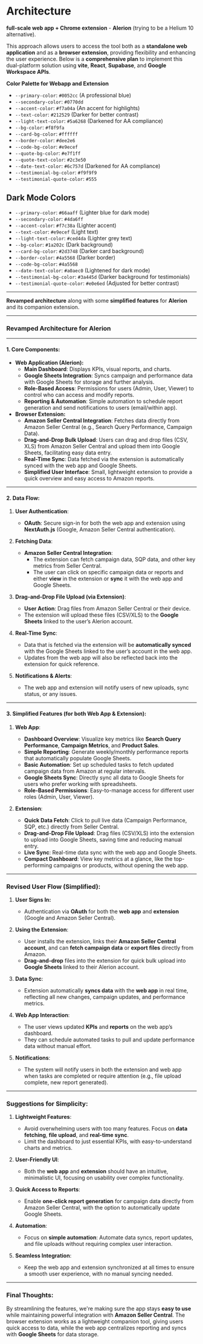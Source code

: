 # Architecture

**full-scale web app + Chrome extension** - **Alerion** (trying to be a Helium 10 alternative).

This approach allows users to access the tool both as a **standalone web application** and as a **browser extension**, providing flexibility and enhancing the user experience. Below is a **comprehensive plan** to implement this dual-platform solution using **vite**, **React**, **Supabase**, and **Google Workspace APIs**.

**Color Palette for Webapp and Extension**

- `--primary-color`: `#0052cc` (A professional blue)
- `--secondary-color`: `#0770dd`
- `--accent-color`: `#f7a04a` (An accent for highlights)
- `--text-color`: `#212529` (Darker for better contrast)
- `--light-text-color`: `#5a6268` (Darkened for AA compliance)
- `--bg-color`: `#f8f9fa`
- `--card-bg-color`: `#ffffff`
- `--border-color`: `#dee2e6`
- `--code-bg-color`: `#e9ecef`
- `--quote-bg-color`: `#e7f1ff`
- `--quote-text-color`: `#2c3e50`
- `--date-text-color`: `#6c757d` (Darkened for AA compliance)
- `--testimonial-bg-color`: `#f9f9f9`
- `--testimonial-quote-color`: `#555`

## Dark Mode Colors

- `--primary-color`: `#66aaff` (Lighter blue for dark mode)
- `--secondary-color`: `#4da6ff`
- `--accent-color`: `#f7c38a` (Lighter accent)
- `--text-color`: `#e9ecef` (Light text)
- `--light-text-color`: `#ced4da` (Lighter grey text)
- `--bg-color`: `#1a202c` (Dark background)
- `--card-bg-color`: `#2d3748` (Darker card background)
- `--border-color`: `#4a5568` (Darker border)
- `--code-bg-color`: `#4a5568`
- `--date-text-color`: `#a0aec0` (Lightened for dark mode)
- `--testimonial-bg-color`: `#3a445d` (Darker background for testimonials)
- `--testimonial-quote-color`: `#e0e6ed` (Adjusted for better contrast)

---

**Revamped architecture** along with some **simplified features** for **Alerion** and its companion extension.

---

### **Revamped Architecture for Alerion**

---

#### **1. Core Components:**

- **Web Application (Alerion):**
  - **Main Dashboard**: Displays KPIs, visual reports, and charts.
  - **Google Sheets Integration**: Syncs campaign and performance data with Google Sheets for storage and further analysis.
  - **Role-Based Access**: Permissions for users (Admin, User, Viewer) to control who can access and modify reports.
  - **Reporting & Automation**: Simple automation to schedule report generation and send notifications to users (email/within app).
- **Browser Extension:**
  - **Amazon Seller Central Integration**: Fetches data directly from Amazon Seller Central (e.g., Search Query Performance, Campaign Data).
  - **Drag-and-Drop Bulk Upload**: Users can drag and drop files (CSV, XLS) from Amazon Seller Central and upload them into Google Sheets, facilitating easy data entry.
  - **Real-Time Sync**: Data fetched via the extension is automatically synced with the web app and Google Sheets.
  - **Simplified User Interface**: Small, lightweight extension to provide a quick overview and easy access to Amazon reports.

---

#### **2. Data Flow:**

1. **User Authentication**:
   - **OAuth**: Secure sign-in for both the web app and extension using **NextAuth.js** (Google, Amazon Seller Central authentication).
2. **Fetching Data**:
   - **Amazon Seller Central Integration**:
     - The extension can fetch campaign data, SQP data, and other key metrics from Seller Central.
     - The user can click on specific campaign data or reports and either **view** in the extension or **sync** it with the web app and Google Sheets.
3. **Drag-and-Drop File Upload (via Extension)**:

   - **User Action**: Drag files from Amazon Seller Central or their device.
   - The extension will upload these files (CSV/XLS) to the **Google Sheets** linked to the user’s Alerion account.

4. **Real-Time Sync**:
   - Data that is fetched via the extension will be **automatically synced** with the Google Sheets linked to the user’s account in the web app.
   - Updates from the web app will also be reflected back into the extension for quick reference.
5. **Notifications & Alerts**:
   - The web app and extension will notify users of new uploads, sync status, or any issues.

---

#### **3. Simplified Features (for both Web App & Extension)**:

1. **Web App**:

   - **Dashboard Overview**: Visualize key metrics like **Search Query Performance**, **Campaign Metrics**, and **Product Sales**.
   - **Simple Reporting**: Generate weekly/monthly performance reports that automatically populate Google Sheets.
   - **Basic Automation**: Set up scheduled tasks to fetch updated campaign data from Amazon at regular intervals.
   - **Google Sheets Sync**: Directly sync all data to Google Sheets for users who prefer working with spreadsheets.
   - **Role-Based Permissions**: Easy-to-manage access for different user roles (Admin, User, Viewer).

2. **Extension**:
   - **Quick Data Fetch**: Click to pull live data (Campaign Performance, SQP, etc.) directly from Seller Central.
   - **Drag-and-Drop File Upload**: Drag files (CSV/XLS) into the extension to upload into Google Sheets, saving time and reducing manual entry.
   - **Live Sync**: Real-time data sync with the web app and Google Sheets.
   - **Compact Dashboard**: View key metrics at a glance, like the top-performing campaigns or products, without opening the web app.

---

### **Revised User Flow (Simplified)**:

1. **User Signs In:**
   - Authentication via **OAuth** for both the **web app** and **extension** (Google and Amazon Seller Central).
2. **Using the Extension**:

   - User installs the extension, links their **Amazon Seller Central account**, and can **fetch campaign data** or **export files** directly from Amazon.
   - **Drag-and-drop** files into the extension for quick bulk upload into **Google Sheets** linked to their Alerion account.

3. **Data Sync**:

   - Extension automatically **syncs data** with the **web app** in real time, reflecting all new changes, campaign updates, and performance metrics.

4. **Web App Interaction**:

   - The user views updated **KPIs** and **reports** on the web app’s dashboard.
   - They can schedule automated tasks to pull and update performance data without manual effort.

5. **Notifications**:
   - The system will notify users in both the extension and web app when tasks are completed or require attention (e.g., file upload complete, new report generated).

---

### **Suggestions for Simplicity:**

1. **Lightweight Features**:

   - Avoid overwhelming users with too many features. Focus on **data fetching**, **file upload**, and **real-time sync**.
   - Limit the dashboard to just essential KPIs, with easy-to-understand charts and metrics.

2. **User-Friendly UI**:

   - Both the **web app** and **extension** should have an intuitive, minimalistic UI, focusing on usability over complex functionality.

3. **Quick Access to Reports**:

   - Enable **one-click report generation** for campaign data directly from Amazon Seller Central, with the option to automatically update Google Sheets.

4. **Automation**:

   - Focus on **simple automation**: Automate data syncs, report updates, and file uploads without requiring complex user interaction.

5. **Seamless Integration**:
   - Keep the web app and extension synchronized at all times to ensure a smooth user experience, with no manual syncing needed.

---

### **Final Thoughts**:

By streamlining the features, we're making sure the app stays **easy to use** while maintaining powerful integration with **Amazon Seller Central**. The browser extension works as a lightweight companion tool, giving users quick access to data, while the web app centralizes reporting and syncs with **Google Sheets** for data storage.
